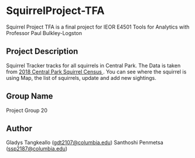 # SquirrelProject-TFA

Squirrel Project TFA is a final project for IEOR E4501 Tools for Analytics with Professor Paul Bulkley-Logston

## Project Description

Squirrel Tracker tracks for all squirrels in Central Park. The Data is taken from 
<a href="https://data.cityofnewyork.us/Environment/2018-Central-Park-Squirrel-Census-Squirrel-Data/vfnx-vebw">2018 Central Park Squirrel Census </a>.
  You can see where the squirrel is using Map, the list of squirrels, update and add new sightings.

## Group Name 
Project Group 20

## Author
Gladys Tangkeallo (gdt2107@columbia.edu)
Santhoshi Penmetsa (ssp2187@columbia.edu)
